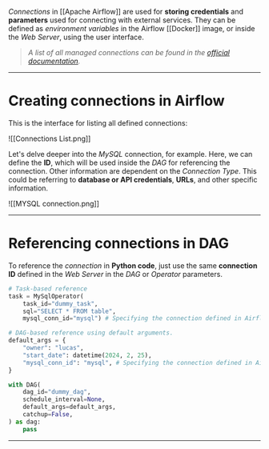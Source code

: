 *Connections* in [[Apache Airflow]] are used for **storing credentials** and **parameters** used for connecting with external services.
They can be defined as *environment variables* in the Airflow [[Docker]] image, or inside the *Web Server*, using the user interface. 
>*A list of all managed connections can be found in the [official documentation](https://airflow.apache.org/docs/apache-airflow-providers/core-extensions/connections.html).*
___
# Creating connections in Airflow

This is the interface for listing all defined connections:

![[Connections List.png]] 

Let's delve deeper into the *MySQL* connection, for example. Here, we can define the **ID**, which will be used inside the *DAG* for referencing the connection. Other information are dependent on the *Connection Type*. This could be referring to **database or API credentials**, **URLs**, and other specific information.

![[MYSQL connection.png]]
___
# Referencing connections in DAG

To reference the *connection* in **Python code**, just use the same **connection ID** defined in the *Web Server* in the *DAG* or *Operator* parameters.

```python
# Task-based reference
task = MySqlOperator(
	task_id="dummy_task",
	sql="SELECT * FROM table",
	mysql_conn_id="mysql") # Specifying the connection defined in Airflow

# DAG-based reference using default arguments.
default_args = {
    "owner": "lucas",
    "start_date": datetime(2024, 2, 25), 
    "mysql_conn_id": "mysql", # Specifying the connection defined in Airflow
}

with DAG(
    dag_id="dummy_dag",
    schedule_interval=None,
    default_args=default_args,
    catchup=False,
) as dag:
	pass
```
___